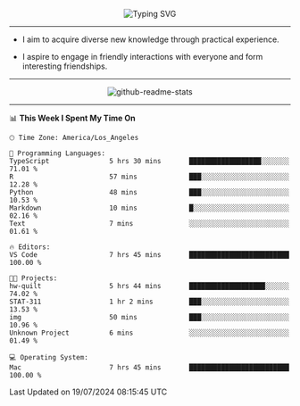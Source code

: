 <p align="center">
  <img src="https://readme-typing-svg.demolab.com?font=Fira+Code&weight=500&size=32&duration=2500&pause=1600&center=true&vCenter=true&random=false&width=1024&height=64&lines=Hi+there+%F0%9F%91%8B;I'm+delighted+you+could+make+it+here+%F0%9F%8E%89;I'm+Harry%2C+a+college+student+still+finding+my+way" alt="Typing SVG" />
</p>


---


- I aim to acquire diverse new knowledge through practical experience.

- I aspire to engage in friendly interactions with everyone and form interesting friendships.


---


<p align="center">
  <img src="https://github-readme-stats.vercel.app/api?username=Harry-Jing&show_icons=true" alt="github-readme-stats"/>
</p>


---

<!--START_SECTION:waka-->
📊 **This Week I Spent My Time On** 

```text
🕑︎ Time Zone: America/Los_Angeles

💬 Programming Languages: 
TypeScript               5 hrs 30 mins       ██████████████████░░░░░░░   71.01 % 
R                        57 mins             ███░░░░░░░░░░░░░░░░░░░░░░   12.28 % 
Python                   48 mins             ███░░░░░░░░░░░░░░░░░░░░░░   10.53 % 
Markdown                 10 mins             █░░░░░░░░░░░░░░░░░░░░░░░░   02.16 % 
Text                     7 mins              ░░░░░░░░░░░░░░░░░░░░░░░░░   01.61 % 

🔥 Editors: 
VS Code                  7 hrs 45 mins       █████████████████████████   100.00 % 

🐱‍💻 Projects: 
hw-quilt                 5 hrs 44 mins       ███████████████████░░░░░░   74.02 % 
STAT-311                 1 hr 2 mins         ███░░░░░░░░░░░░░░░░░░░░░░   13.53 % 
img                      50 mins             ███░░░░░░░░░░░░░░░░░░░░░░   10.96 % 
Unknown Project          6 mins              ░░░░░░░░░░░░░░░░░░░░░░░░░   01.49 % 

💻 Operating System: 
Mac                      7 hrs 45 mins       █████████████████████████   100.00 % 
```


 Last Updated on 19/07/2024 08:15:45 UTC
<!--END_SECTION:waka-->

